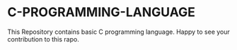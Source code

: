 # C-PROGRAMMING-LANGUAGE
This Repository contains basic C programming language.
Happy to see your contribution to this rapo.
